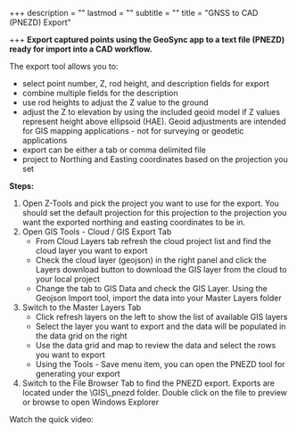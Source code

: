 +++
description = ""
lastmod = ""
subtitle = ""
title = "GNSS to CAD (PNEZD) Export"

+++
**Export captured points using the GeoSync app to a text file (PNEZD) ready for import into a CAD workflow.**  

The export tool allows you to:

* select point number, Z, rod height, and description fields for export
* combine multiple fields for the description
* use rod heights to adjust the Z value to the ground
* adjust the Z to elevation by using the included geoid model if Z values represent height above ellipsoid (HAE).  Geoid adjustments are intended for GIS mapping applications - not for surveying or geodetic applications
* export can be either a tab or comma delimited file
* project to Northing and Easting coordinates based on the projection you set

**Steps:**

1. Open Z-Tools and pick the project you want to use for the export.  You should set the default projection for this projection to the projection you want the exported northing and easting coordinates to be in.
2. Open GIS Tools - Cloud / GIS Export Tab
   * From Cloud Layers tab refresh the cloud project list and find the cloud layer you want to export
   * Check the cloud layer (geojson) in the right panel and click the Layers download button to download the GIS layer from the cloud to your local project
   * Change the tab to GIS Data and check the GIS Layer.  Using the Geojson Import tool, import the data into your Master Layers folder
3. Switch to the Master Layers Tab
   * Click refresh layers on the left to show the list of available GIS layers
   * Select the layer you want to export and the data will be populated in the data grid on the right
   * Use the data grid and map to review the data and select the rows you want to export
   * Using the Tools - Save menu item, you can open the PNEZD tool for generating your export
4. Switch to the File Browser Tab to find the PNEZD export.  Exports are located under the \\GIS\\_pnezd folder.  Double click on the file to preview or browse to open Windows Explorer

Watch the quick video: